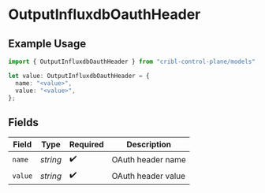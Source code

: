 # OutputInfluxdbOauthHeader

## Example Usage

```typescript
import { OutputInfluxdbOauthHeader } from "cribl-control-plane/models";

let value: OutputInfluxdbOauthHeader = {
  name: "<value>",
  value: "<value>",
};
```

## Fields

| Field              | Type               | Required           | Description        |
| ------------------ | ------------------ | ------------------ | ------------------ |
| `name`             | *string*           | :heavy_check_mark: | OAuth header name  |
| `value`            | *string*           | :heavy_check_mark: | OAuth header value |